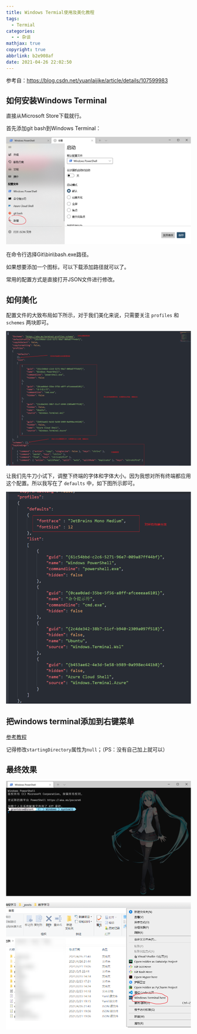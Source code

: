 ```yaml
---
title: Windows Termial使用及美化教程
tags:
  - Termial
categories:
  - - 杂谈
mathjax: true
copyright: true
abbrlink: b2e908af
date: 2021-04-26 22:02:50
---
```


参考自：https://blog.csdn.net/yuanlaijike/article/details/107599983

## 如何安装Windows Terminal

直接从Microsoft Store下载就行。

<!--more-->

首先添加git bash到Windows Terminal：

![image-20210426220918332](Windows-Termial使用及美化教程/image-20210426220918332.png)

在命令行选择Git\bin\bash.exe路径。

如果想要添加一个图标，可以下载添加路径就可以了。

常用的配置方式是直接打开JSON文件进行修改。

## 如何美化

配置文件的大致布局如下所示，对于我们美化来说，只需要关注 `profiles` 和 `schemes` 两块即可。

![img](Windows-Termial使用及美化教程/20200530155138893.png)

让我们先牛刀小试下，调整下终端的字体和字体大小。因为我想对所有终端都应用这个配置。所以我写在了 `defaults` 中，如下图所示即可。

![img](Windows-Termial使用及美化教程/2020053015560247.png)

## 把windows terminal添加到右键菜单

[参考教程](https://blog.csdn.net/willingtolove/article/details/109167629?ops_request_misc=&request_id=&biz_id=102&utm_term=windows%20terminal%E5%8F%B3%E9%94%AE%E6%89%BE%E4%B8%8D%E5%88%B0%E5%BA%94%E7%94%A8%E7%A8%8B%E5%BA%8F&utm_medium=distribute.pc_search_result.none-task-blog-2~all~sobaiduweb~default-0-109167629.first_rank_v2_pc_rank_v29)

记得修改`startingDirectory`属性为`null`；（PS：没有自己加上就可以）

## 最终效果

![image-20210426221738253](Windows-Termial使用及美化教程/image-20210426221738253.png)

![image-20210426221823207](Windows-Termial使用及美化教程/image-20210426221823207.png)